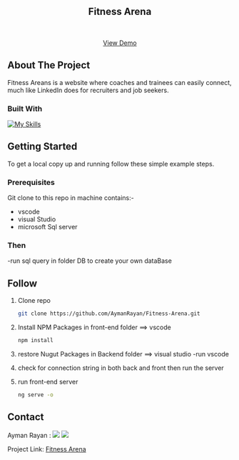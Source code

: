<h2 align="center">Fitness Arena</h2>
<br />
<p align="center">
<a href="http://fitnessarena.uksouth.cloudapp.azure.com:4044/clients">View Demo</a>
</P>
    
<!-- ABOUT THE PROJECT -->
## About The Project

Fitness Areans is a website where coaches and trainees can easily connect, much like LinkedIn does for recruiters and job seekers.  

### Built With

[![My Skills](https://skills.thijs.gg/icons?i=cs,dotnet,mysql,figma,html,css,bootstrap,angular,js,ts,git,azure,visualstudio,vscode&theme=light&perline=7)](https://skills.thijs.gg)

<!-- GETTING STARTED -->
## Getting Started

To get a local copy up and running follow these simple example steps.

### Prerequisites

Git clone to this repo in machine contains:-
- vscode
- visual Studio
- microsoft Sql server
### Then
-run sql query in folder DB to create your own dataBase
## Follow
1. Clone repo
   ```sh
   git clone https://github.com/AymanRayan/Fitness-Arena.git
   ```

2. Install NPM Packages in front-end folder ==> vscode
    ```sh
   npm install
   ```
3. restore Nugut Packages in Backend folder ==> visual studio
-run vscode 
4. check for connection string in both back and front then run the server
5. run front-end server
   ```sh
   ng serve -o
   ```
<!-- CONTACT -->
## Contact

Ayman Rayan : [![](https://img.shields.io/badge/LinkedIn-0077B5?style=for-the-badge&logo=linkedin&logoColor=white)](https://www.linkedin.com/in/aymanrayan/)
[![](https://img.shields.io/badge/Mail-D14836?style=for-the-badge&logo=gmail&logoColor=white)](mailto:aymanrayan2941@gmail.com)

Project Link: [Fitness Arena](http://fitnessarena.uksouth.cloudapp.azure.com:4044/)



